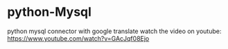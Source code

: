 # python-Mysql
python mysql connector with google translate
watch the video on youtube: https://www.youtube.com/watch?v=GAcJqf08Ejo
